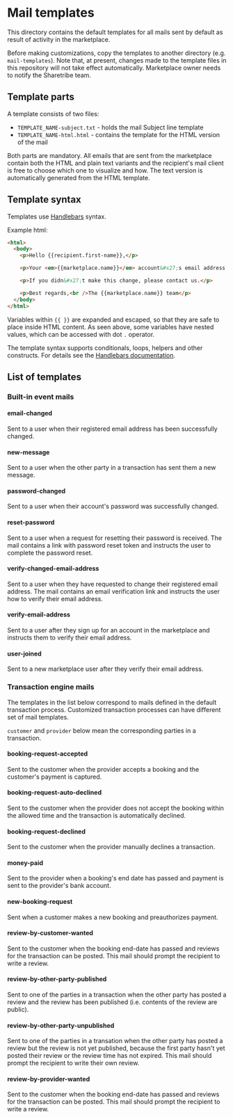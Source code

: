 # Mail templates

This directory contains the default templates for all mails sent by default as result of activity in
the marketplace.

Before making customizations, copy the templates to another directory (e.g. `mail-templates`). Note
that, at present, changes made to the template files in this repository will not take effect
automatically. Marketplace owner needs to notify the Sharetribe team.

## Template parts

A template consists of two files:

- `TEMPLATE_NAME-subject.txt` - holds the mail Subject line template
- `TEMPLATE_NAME-html.html` - contains the template for the HTML version of the mail

Both parts are mandatory. All emails that are sent from the marketplace contain both the HTML and
plain text variants and the recipient's mail client is free to choose which one to visualize and
how. The text version is automatically generated from the HTML template.

## Template syntax

Templates use [Handlebars](http://handlebarsjs.com/) syntax.

Example html:

```html
<html>
  <body>
    <p>Hello {{recipient.first-name}},</p>

    <p>Your <em>{{marketplace.name}}</em> account&#x27;s email address was changed.</p>

    <p>If you didn&#x27;t make this change, please contact us.</p>

    <p>Best regards,<br />The {{marketplace.name}} team</p>
  </body>
</html>
```

Variables within `{{ }}` are expanded and escaped, so that they are safe to place inside HTML
content. As seen above, some variables have nested values, which can be accessed with dot `.`
operator.

The template syntax supports conditionals, loops, helpers and other constructs. For details see the
[Handlebars documentation](http://handlebarsjs.com/).

## List of templates

### Built-in event mails

#### email-changed

Sent to a user when their registered email address has been successfully changed.

#### new-message

Sent to a user when the other party in a transaction has sent them a new message.

#### password-changed

Sent to a user when their account's password was successfully changed.

#### reset-password

Sent to a user when a request for resetting their password is received. The mail contains a link
with password reset token and instructs the user to complete the password reset.

#### verify-changed-email-address

Sent to a user when they have requested to change their registered email address. The mail contains
an email verification link and instructs the user how to verify their email address.

#### verify-email-address

Sent to a user after they sign up for an account in the marketplace and instructs them to verify
their email address.

#### user-joined

Sent to a new marketplace user after they verify their email address.

### Transaction engine mails

The templates in the list below correspond to mails defined in the default transaction process.
Customized transaction processes can have different set of mail templates.

`customer` and `provider` below mean the corresponding parties in a transaction.

#### booking-request-accepted

Sent to the customer when the provider accepts a booking and the customer's payment is captured.

#### booking-request-auto-declined

Sent to the customer when the provider does not accept the booking within the allowed time and the
transaction is automatically declined.

#### booking-request-declined

Sent to the customer when the provider manually declines a transaction.

#### money-paid

Sent to the provider when a booking's end date has passed and payment is sent to the provider's bank
account.

#### new-booking-request

Sent when a customer makes a new booking and preauthorizes payment.

#### review-by-customer-wanted

Sent to the customer when the booking end-date has passed and reviews for the transaction can be
posted. This mail should prompt the recipient to write a review.

#### review-by-other-party-published

Sent to one of the parties in a transaction when the other party has posted a review and the review
has been published (i.e. contents of the review are public).

#### review-by-other-party-unpublished

Sent to one of the parties in a transation when the other party has posted a review but the review
is not yet published, because the first party hasn't yet posted their review or the review time has
not expired. This mail should prompt the recipient to write their own review.

#### review-by-provider-wanted

Sent to the customer when the booking end-date has passed and reviews for the transaction can be
posted. This mail should prompt the recipient to write a review.
